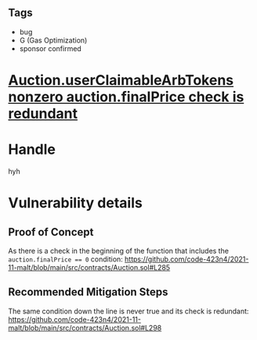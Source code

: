 ## Tags

- bug
- G (Gas Optimization)
- sponsor confirmed

# [Auction.userClaimableArbTokens nonzero auction.finalPrice check is redundant](https://github.com/code-423n4/2021-11-malt-findings/issues/49) 

# Handle

hyh


# Vulnerability details

## Proof of Concept

As there is a check in the beginning of the function that includes the ```auction.finalPrice == 0``` condition:
https://github.com/code-423n4/2021-11-malt/blob/main/src/contracts/Auction.sol#L285

## Recommended Mitigation Steps

The same condition down the line is never true and its check is redundant:
https://github.com/code-423n4/2021-11-malt/blob/main/src/contracts/Auction.sol#L298

